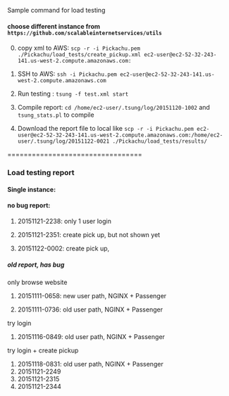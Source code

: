 Sample command for load testing

#### choose different instance from `https://github.com/scalableinternetservices/utils`

0. copy xml to AWS: `scp -r -i Pickachu.pem ./Pickachu/load_tests/create_pickup.xml ec2-user@ec2-52-32-243-141.us-west-2.compute.amazonaws.com:`

1. SSH to AWS: `ssh -i Pickachu.pem ec2-user@ec2-52-32-243-141.us-west-2.compute.amazonaws.com`

2. Run testing : `tsung -f test.xml start`

3. Compile report: `cd /home/ec2-user/.tsung/log/20151120-1002` and ` tsung_stats.pl` to compile

4. Download the report file to local like `scp -r -i Pickachu.pem ec2-user@ec2-52-32-243-141.us-west-2.compute.amazonaws.com:/home/ec2-user/.tsung/log/20151122-0021 ./Pickachu/load_tests/results/`


=================================
### Load testing report


#### Single instance: 
#### no bug report:
1. 20151121-2238: only 1 user login

2. 20151121-2351: create pick up, but not shown yet

3. 20151122-0002: create pick up, 


##### old report, has bug
only browse website
1. 20151111-0658: new user path, NGINX + Passenger

2. 20151111-0736: old user path, NGINX + Passenger

try login
1. 20151116-0849: old user path, NGINX + Passenger

try login + create pickup
1. 20151118-0831: old user path, NGINX + Passenger
2. 20151121-2249
3. 20151121-2315
4. 20151121-2344


